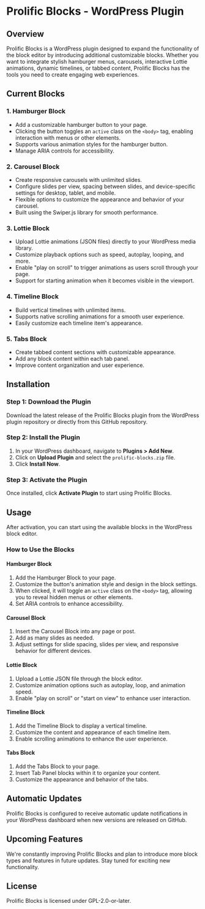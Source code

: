 # Prolific Blocks - WordPress Plugin

## Overview

Prolific Blocks is a WordPress plugin designed to expand the functionality of the block editor by introducing additional customizable blocks. Whether you want to integrate stylish hamburger menus, carousels, interactive Lottie animations, dynamic timelines, or tabbed content, Prolific Blocks has the tools you need to create engaging web experiences.

## Current Blocks

### 1. Hamburger Block

- Add a customizable hamburger button to your page.
- Clicking the button toggles an `active` class on the `<body>` tag, enabling interaction with menus or other elements.
- Supports various animation styles for the hamburger button.
- Manage ARIA controls for accessibility.

### 2. Carousel Block

- Create responsive carousels with unlimited slides.
- Configure slides per view, spacing between slides, and device-specific settings for desktop, tablet, and mobile.
- Flexible options to customize the appearance and behavior of your carousel.
- Built using the Swiper.js library for smooth performance.

### 3. Lottie Block

- Upload Lottie animations (JSON files) directly to your WordPress media library.
- Customize playback options such as speed, autoplay, looping, and more.
- Enable "play on scroll" to trigger animations as users scroll through your page.
- Support for starting animation when it becomes visible in the viewport.

### 4. Timeline Block

- Build vertical timelines with unlimited items.
- Supports native scrolling animations for a smooth user experience.
- Easily customize each timeline item's appearance.

### 5. Tabs Block

- Create tabbed content sections with customizable appearance.
- Add any block content within each tab panel.
- Improve content organization and user experience.

## Installation

### Step 1: Download the Plugin

Download the latest release of the Prolific Blocks plugin from the WordPress plugin repository or directly from this GitHub repository.

### Step 2: Install the Plugin

1. In your WordPress dashboard, navigate to **Plugins > Add New**.
2. Click on **Upload Plugin** and select the `prolific-blocks.zip` file.
3. Click **Install Now**.

### Step 3: Activate the Plugin

Once installed, click **Activate Plugin** to start using Prolific Blocks.

## Usage

After activation, you can start using the available blocks in the WordPress block editor.

### How to Use the Blocks

#### Hamburger Block

1. Add the Hamburger Block to your page.
2. Customize the button's animation style and design in the block settings.
3. When clicked, it will toggle an `active` class on the `<body>` tag, allowing you to reveal hidden menus or other elements.
4. Set ARIA controls to enhance accessibility.

#### Carousel Block

1. Insert the Carousel Block into any page or post.
2. Add as many slides as needed.
3. Adjust settings for slide spacing, slides per view, and responsive behavior for different devices.

#### Lottie Block

1. Upload a Lottie JSON file through the block editor.
2. Customize animation options such as autoplay, loop, and animation speed.
3. Enable "play on scroll" or "start on view" to enhance user interaction.

#### Timeline Block

1. Add the Timeline Block to display a vertical timeline.
2. Customize the content and appearance of each timeline item.
3. Enable scrolling animations to enhance the user experience.

#### Tabs Block

1. Add the Tabs Block to your page.
2. Insert Tab Panel blocks within it to organize your content.
3. Customize the appearance and behavior of the tabs.

## Automatic Updates

Prolific Blocks is configured to receive automatic update notifications in your WordPress dashboard when new versions are released on GitHub.

## Upcoming Features

We're constantly improving Prolific Blocks and plan to introduce more block types and features in future updates. Stay tuned for exciting new functionality.

## License

Prolific Blocks is licensed under GPL-2.0-or-later.